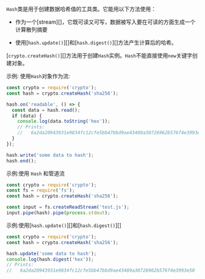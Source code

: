 <!-- YAML
added: v0.1.92
-->
`Hash`类是用于创建数据哈希值的工具类。它能用以下方法使用：
- 作为一个[stream][]，它既可读又可写，数据被写入要在可读的方面生成一个计算散列摘要

- 使用[`hash.update()`][]和[`hash.digest()`][]方法产生计算后的哈希。

[`crypto.createHash()`][]方法用于创建`Hash`实例。`Hash`不能直接使用`new`关键字创建对象。

示例: 使用`Hash`对象作为流:

```js
const crypto = require('crypto');
const hash = crypto.createHash('sha256');

hash.on('readable', () => {
  const data = hash.read();
  if (data) {
    console.log(data.toString('hex'));
    // Prints:
    //   6a2da20943931e9834fc12cfe5bb47bbd9ae43489a30726962b576f4e3993e50
  }
});

hash.write('some data to hash');
hash.end();
```
示例:使用 `Hash` 和管道流
```js
const crypto = require('crypto');
const fs = require('fs');
const hash = crypto.createHash('sha256');

const input = fs.createReadStream('test.js');
input.pipe(hash).pipe(process.stdout);
```
示例:使用[`hash.update()`][]和[`hash.digest()`][]
```js
const crypto = require('crypto');
const hash = crypto.createHash('sha256');

hash.update('some data to hash');
console.log(hash.digest('hex'));
// Prints:
//   6a2da20943931e9834fc12cfe5bb47bbd9ae43489a30726962b576f4e3993e50
```

